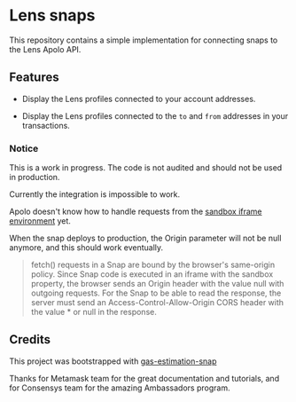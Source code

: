 # Lens snaps

This repository contains a simple implementation for connecting snaps to the Lens Apolo API.

## Features

* Display the Lens profiles connected to your account addresses.

* Display the Lens profiles connected to the `to` and `from` addresses in your transactions.

### Notice

This is a work in progress. The code is not audited and should not be used in production.

Currently the integration is impossible to work.

Apolo doesn't know how to handle requests from the [sandbox iframe environment](https://docs.metamask.io/snaps/reference/permissions/#same-origin-policy-and-cors) yet.

When the snap deploys to production, the Origin parameter will not be null anymore, and this should work eventually.

> fetch() requests in a Snap are bound by the browser's same-origin policy. Since Snap code is executed in an iframe with the sandbox property, the browser sends an Origin header with the value null with outgoing requests. For the Snap to be able to read the response, the server must send an Access-Control-Allow-Origin CORS header with the value * or null in the response.

## Credits

This project was bootstrapped with [gas-estimation-snap](https://docs.metamask.io/snaps/tutorials/gas-estimation/)

Thanks for Metamask team for the great documentation and tutorials, and for Consensys team for the amazing Ambassadors program.

